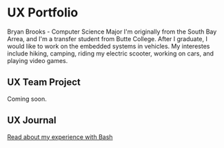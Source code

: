 # UX Portfolio

Bryan Brooks - Computer Science Major
I'm originally from the South Bay Arrea, and I'm a transfer student from Butte College.
After I graduate, I would like to work on the embedded systems in vehicles.
My interestes include hiking, camping, riding my electric scooter, working on cars, and playing video games.

## UX Team Project

Coming soon.

## UX Journal

[Read about my experience with Bash](j01/)

